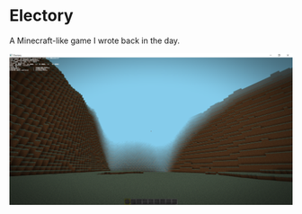 # Electory
A Minecraft-like game I wrote back in the day.

![Screenshot of the game](ReadMe_Assets/s1.png)